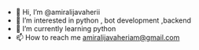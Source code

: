 - 👋 Hi, I’m @amiralijavaherii
- 👀 I’m interested in python , bot development ,backend 
- 🌱 I’m currently learning python
- 📫 How to reach me amiralijavaheriam@gmail.com

<!---
amiralijavaherii/amiralijavaherii is a ✨ special ✨ repository because its `README.md` (this file) appears on your GitHub profile.
You can click the Preview link to take a look at your changes.
--->
